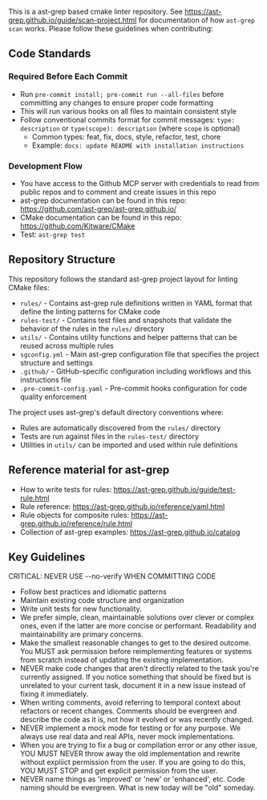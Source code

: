 This is a ast-grep based cmake linter repository. See https://ast-grep.github.io/guide/scan-project.html for documentation of how `ast-grep scan` works. Please follow these guidelines when contributing:

## Code Standards

### Required Before Each Commit
- Run `pre-commit install; pre-commit run --all-files` before committing any changes to ensure proper code formatting
- This will run various hooks on all files to maintain consistent style
- Follow conventional commits format for commit messages: `type: description` or `type(scope): description` (where `scope` is optional)
  - Common types: feat, fix, docs, style, refactor, test, chore
  - Example: `docs: update README with installation instructions`

### Development Flow
- You have access to the Github MCP server with credentials to read from public repos and to comment and create issues in this repo
- ast-grep documentation can be found in this repo: https://github.com/ast-grep/ast-grep.github.io/
- CMake documentation can be found in this repo: https://github.com/Kitware/CMake
- Test: `ast-grep test`

## Repository Structure

This repository follows the standard ast-grep project layout for linting CMake files:

- `rules/` - Contains ast-grep rule definitions written in YAML format that define the linting patterns for CMake code
- `rules-test/` - Contains test files and snapshots that validate the behavior of the rules in the `rules/` directory
- `utils/` - Contains utility functions and helper patterns that can be reused across multiple rules
- `sgconfig.yml` - Main ast-grep configuration file that specifies the project structure and settings
- `.github/` - GitHub-specific configuration including workflows and this instructions file
- `.pre-commit-config.yaml` - Pre-commit hooks configuration for code quality enforcement

The project uses ast-grep's default directory conventions where:
- Rules are automatically discovered from the `rules/` directory
- Tests are run against files in the `rules-test/` directory
- Utilities in `utils/` can be imported and used within rule definitions

## Reference material for ast-grep
- How to write tests for rules: https://ast-grep.github.io/guide/test-rule.html
- Rule reference: https://ast-grep.github.io/reference/yaml.html
- Rule objects for composite rules: https://ast-grep.github.io/reference/rule.html
- Collection of ast-grep examples: https://ast-grep.github.io/catalog

## Key Guidelines
CRITICAL: NEVER USE --no-verify WHEN COMMITTING CODE

 - Follow best practices and idiomatic patterns
 - Maintain existing code structure and organization
 - Write unit tests for new functionality.
 - We prefer simple, clean, maintainable solutions over clever or complex ones, even if the latter are more concise or performant. Readability and maintainability are primary concerns.
 - Make the smallest reasonable changes to get to the desired outcome. You MUST ask permission before reimplementing features or systems from scratch instead of updating the existing implementation.
 - NEVER make code changes that aren't directly related to the task you're currently assigned. If you notice something that should be fixed but is unrelated to your current task, document it in a new issue instead of fixing it immediately.
 - When writing comments, avoid referring to temporal context about refactors or recent changes. Comments should be evergreen and describe the code as it is, not how it evolved or was recently changed.
 - NEVER implement a mock mode for testing or for any purpose. We always use real data and real APIs, never mock implementations.
 - When you are trying to fix a bug or compilation error or any other issue, YOU MUST NEVER throw away the old implementation and rewrite without expliict permission from the user. If you are going to do this, YOU MUST STOP and get explicit permission from the user.
 - NEVER name things as 'improved' or 'new' or 'enhanced', etc. Code naming should be evergreen. What is new today will be "old" someday.
